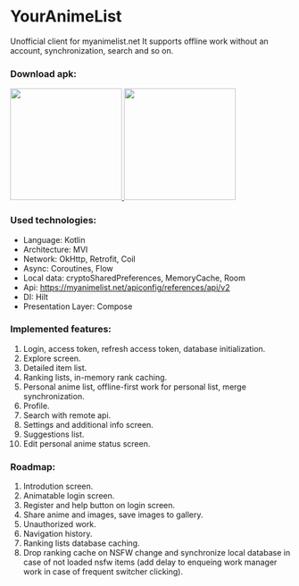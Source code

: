 # YourAnimeList
Unofficial client for myanimelist.net
It supports offline work without an account, synchronization, search and so on.

### Download apk:

<a href ='https://github.com/Ridje/YourAnimeList/releases/latest'>
<img src='https://user-images.githubusercontent.com/4568712/192493576-0045c0b6-cc94-4d89-b025-81492755870e.png' width = '200'/>
</a>

<a href ='https://appgallery.huawei.com/app/C107116369'>
<img src='https://user-images.githubusercontent.com/4568712/192492799-65d2c66b-aa7d-453d-bb63-35b031fded88.png' width = '200'/>
</a>

### Used technologies:
- Language: Kotlin
- Architecture: MVI
- Network: OkHttp, Retrofit, Coil
- Async: Coroutines, Flow
- Local data: cryptoSharedPreferences, MemoryCache, Room
- Api: https://myanimelist.net/apiconfig/references/api/v2
- DI: Hilt
- Presentation Layer: Compose

### Implemented features:
1. Login, access token, refresh access token, database initialization.
2. Explore screen.
3. Detailed item list.
4. Ranking lists, in-memory rank caching.
5. Personal anime list, offline-first work for personal list, merge synchronization.
6. Profile.
7. Search with remote api.
8. Settings and additional info screen.
9. Suggestions list.
10. Edit personal anime status screen.

### Roadmap:
1. Introdution screen.
2. Animatable login screen.
3. Register and help button on login screen.
4. Share anime and images, save images to gallery.
5. Unauthorized work.
6. Navigation history.
7. Ranking lists database caching.
8. Drop ranking cache on NSFW change and synchronize local database in case of not loaded nsfw items (add delay to enqueing work manager work in case of frequent switcher clicking).
